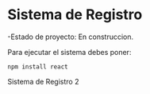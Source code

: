 <h1> Sistema de Registro</h1>

-Estado de proyecto: En construccion.

Para ejecutar el sistema debes poner:

```npm install react```

Sistema de Registro 2
